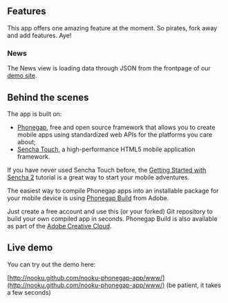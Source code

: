 ## Features
This app offers one amazing feature at the moment. So pirates, fork away and add features. Aye!
### News
The News view is loading data through JSON from the frontpage of our [demo site](http://demo.nooku.org?format=json).

## Behind the scenes
The app is built on:

* [Phonegap](http://phonegap.com/), free and open source framework that allows you to create mobile apps using standardized web APIs for the platforms you care about;
* [Sencha Touch](http://www.sencha.com/products/touch), a high-performance HTML5 mobile application framework.

If you have never used Sencha Touch before, the [Getting Started with Sencha 2](http://www.sencha.com/learn/getting-started-with-sencha-touch-2) tutorial is a great way to start your mobile adventures.

The easiest way to compile Phonegap apps into an installable package for your mobile device is using [Phonegap Build](http://build.phonegap.com) from Adobe.

Just create a free account and use this (or your forked) Git repository to build your own compiled app in seconds. Phonegap Build is also available as part of the [Adobe Creative Cloud](http://www.adobe.com/products/creativecloud.html).

## Live demo

You can try out the demo here: 

[http://nooku.github.com/nooku-phonegap-app/www/](http://nooku.github.com/nooku-phonegap-app/www/) (be patient, it takes a few seconds)